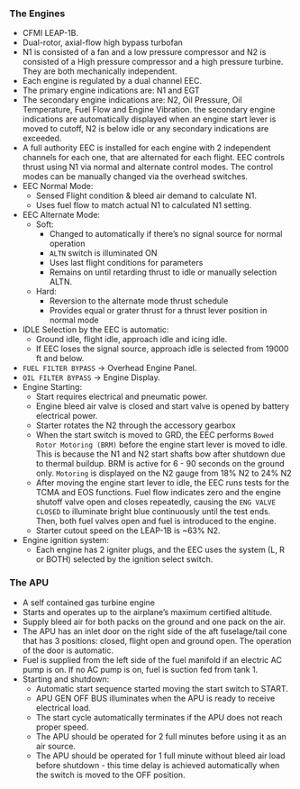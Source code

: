 ### The Engines

- CFMI LEAP-1B.
- Dual-rotor, axial-flow high bypass turbofan
- N1 is consisted of a fan and a low pressure compressor and N2 is consisted of a High pressure compressor and a high pressure turbine. They are both mechanically independent.
- Each engine is regulated by a dual channel EEC.
- The primary engine indications are: N1 and EGT
- The secondary engine indications are: N2, Oil Pressure, Oil Temperature, Fuel Flow and Engine Vibration. the secondary engine indications are automatically displayed when an engine start lever is moved to cutoff, N2 is below idle or any secondary indications are exceeded.
- A full authority EEC is installed for each engine with 2 independent channels for each one, that are alternated for each flight. EEC controls thrust using N1 via normal and alternate control modes. The control modes can be manually changed via the overhead switches.
- EEC Normal Mode:
    - Sensed Flight condition & bleed air demand to calculate N1.
    - Uses fuel flow to match actual N1 to calculated N1 setting.
- EEC Alternate Mode:
    - Soft:
        - Changed to automatically if there’s no signal source for normal operation
        - `ALTN` switch is illuminated ON
        - Uses last flight conditions for parameters
        - Remains on until retarding thrust to idle or manually selection ALTN.
    - Hard:
        - Reversion to the alternate mode thrust schedule
        - Provides equal or grater thrust for a thrust lever position in normal mode
- IDLE Selection by the EEC is automatic:
    - Ground idle, flight idle, approach idle and icing idle.
    - If EEC loses the signal source, approach idle is selected from 19000 ft and below.
- `FUEL FILTER BYPASS` → Overhead Engine Panel.
- `OIL FILTER BYPASS` → Engine Display.
- Engine Starting:
    - Start requires electrical and pneumatic power.
    - Engine bleed air valve is closed and start valve is opened by battery electrical power.
    - Starter rotates the N2 through the accessory gearbox
    - When the start switch is moved to GRD, the EEC performs `Bowed Rotor Motoring (BRM)` before the engine start lever is moved to idle. This is because the N1 and N2 start shafts bow after shutdown due to thermal buildup. BRM is active for 6 - 90 seconds on the ground only. `Motoring` is displayed on the N2 gauge from 18% N2 to 24% N2
    - After moving the engine start lever to idle, the EEC runs tests for the TCMA and EOS functions. Fuel flow indicates zero and the engine shutoff valve open and closes repeatedly, causing the `ENG VALVE CLOSED` to illuminate bright blue continuously until the test ends. Then, both fuel valves open and fuel is introduced to the engine.
    - Starter cutout speed on the LEAP-1B is ~63% N2.
- Engine ignition system:
    - Each engine has 2 igniter plugs, and the EEC uses the system (L, R or BOTH) selected by the ignition select switch.

### The APU

- A self contained gas turbine engine
- Starts and operates up to the airplane’s maximum certified altitude.
- Supply bleed air for both packs on the ground and one pack on the air.
- The APU has an inlet door on the right side of the aft fuselage/tail cone that has 3 positions: closed, flight open and ground open. The operation of the door is automatic.
- Fuel is supplied from the left side of the fuel manifold if an electric AC pump is on. If no AC pump is on, fuel is suction fed from tank 1.
- Starting and shutdown:
    - Automatic start sequence started moving the start switch to START.
    - APU GEN OFF BUS illuminates when the APU is ready to receive electrical load.
    - The start cycle automatically terminates if the APU does not reach proper speed.
    - The APU should be operated for 2 full minutes before using it as an air source.
    - The APU should be operated for 1 full minute without bleed air load before shutdown - this time delay is achieved automatically when the switch is moved to the OFF position.